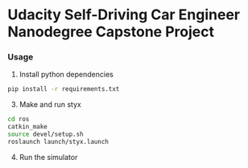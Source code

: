 # Udacity Self-Driving Car Engineer Nanodegree Capstone Project

### Usage

1. Install python dependencies
```bash
pip install -r requirements.txt
```
3. Make and run styx
```bash
cd ros
catkin_make
source devel/setup.sh
roslaunch launch/styx.launch
```
4. Run the simulator
